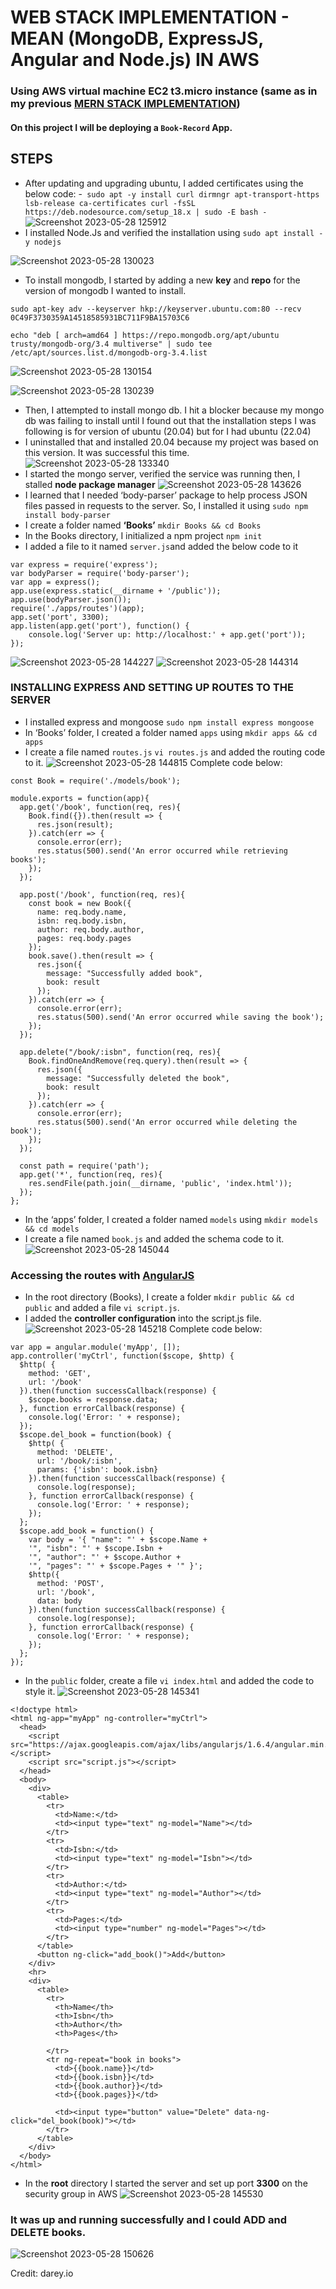 # WEB STACK IMPLEMENTATION - MEAN  (MongoDB, **ExpressJS**, Angular and Node.js) IN AWS
### Using AWS virtual machine EC2 t3.micro instance (same as in my previous [MERN STACK IMPLEMENTATION](https://github.com/Mhoet/devops-pbl/blob/main/mern-stack-implementation.md))

#### On this project I will be deploying a ``Book-Record`` App.

## STEPS
- After updating and upgrading ubuntu, I added certificates using the below code:
-```
sudo apt -y install curl dirmngr apt-transport-https lsb-release ca-certificates
curl -fsSL https://deb.nodesource.com/setup_18.x | sudo -E bash -```
![Screenshot 2023-05-28 125912](https://github.com/Mhoet/devops-pbl/assets/81827857/9a53c6d3-957f-4588-b61a-8a13be87c6bc)
-  I installed Node.Js and verified the installation using 
```sudo apt install -y nodejs```

![Screenshot 2023-05-28 130023](https://github.com/Mhoet/devops-pbl/assets/81827857/80d9f1ab-b49a-46c2-9492-334e60608418)
- To install mongodb, I started by adding a new **key** and **repo** for the version of mongodb I wanted to install.
 ```
sudo apt-key adv --keyserver hkp://keyserver.ubuntu.com:80 --recv 0C49F3730359A14518585931BC711F9BA15703C6

echo "deb [ arch=amd64 ] https://repo.mongodb.org/apt/ubuntu trusty/mongodb-org/3.4 multiverse" | sudo tee /etc/apt/sources.list.d/mongodb-org-3.4.list
```

![Screenshot 2023-05-28 130154](https://github.com/Mhoet/devops-pbl/assets/81827857/2093956e-6933-4c06-842c-61f60497344a)

![Screenshot 2023-05-28 130239](https://github.com/Mhoet/devops-pbl/assets/81827857/cfb3369a-6af2-4b59-b23b-9c58322454f3)
- Then, I attempted to install mongo db. I hit a blocker because my mongo db was failing to install until I found out that the installation steps I was following is for version of ubuntu (20.04) but for I had ubuntu (22.04)
- I uninstalled that and installed 20.04 because my project was based on this version. It was successful this time.
![Screenshot 2023-05-28 133340](https://github.com/Mhoet/devops-pbl/assets/81827857/53dcccf1-f78a-44cd-81fa-f6f942484d74)
- I started the mongo server, verified the service was running then, I stalled **node package manager** 
![Screenshot 2023-05-28 143626](https://github.com/Mhoet/devops-pbl/assets/81827857/65d33318-6bac-4ecb-924d-2a1ca98a95a8)
- I learned that I needed  ‘body-parser’ package to help process JSON files passed in requests to the server. So, I installed it using ```sudo npm install body-parser```
- I create a folder named **‘Books’** ```mkdir Books && cd Books```
- In the Books directory, I initialized a npm project ```npm init```
- I added a file to it named  `server.js`and added the below code to it
```
var express = require('express');
var bodyParser = require('body-parser');
var app = express();
app.use(express.static(__dirname + '/public'));
app.use(bodyParser.json());
require('./apps/routes')(app);
app.set('port', 3300);
app.listen(app.get('port'), function() {
    console.log('Server up: http://localhost:' + app.get('port'));
});
``` 
![Screenshot 2023-05-28 144227](https://github.com/Mhoet/devops-pbl/assets/81827857/3808057a-63a4-43c6-8d5d-b20248f700dc)
![Screenshot 2023-05-28 144314](https://github.com/Mhoet/devops-pbl/assets/81827857/fa495968-139e-4fd9-9695-f73a4dd1c0a3)
  
### INSTALLING EXPRESS AND SETTING UP ROUTES TO THE SERVER
- I installed express and mongoose ```sudo npm install express mongoose```
- In ‘Books’ folder, I created a folder named  `apps`  using ```mkdir apps && cd apps```
- I create a file named  `routes.js` ```vi routes.js``` and added the routing code to it.
![Screenshot 2023-05-28 144815](https://github.com/Mhoet/devops-pbl/assets/81827857/0814c127-cf2b-4530-8ebd-c5a26d5c3904)
Complete code below:
```
const Book = require('./models/book');

module.exports = function(app){
  app.get('/book', function(req, res){
    Book.find({}).then(result => {
      res.json(result);
    }).catch(err => {
      console.error(err);
      res.status(500).send('An error occurred while retrieving books');
    });
  });

  app.post('/book', function(req, res){
    const book = new Book({
      name: req.body.name,
      isbn: req.body.isbn,
      author: req.body.author,
      pages: req.body.pages
    });
    book.save().then(result => {
      res.json({
        message: "Successfully added book",
        book: result
      });
    }).catch(err => {
      console.error(err);
      res.status(500).send('An error occurred while saving the book');
    });
  });

  app.delete("/book/:isbn", function(req, res){
    Book.findOneAndRemove(req.query).then(result => {
      res.json({
        message: "Successfully deleted the book",
        book: result
      });
    }).catch(err => {
      console.error(err);
      res.status(500).send('An error occurred while deleting the book');
    });
  });

  const path = require('path');
  app.get('*', function(req, res){
    res.sendFile(path.join(__dirname, 'public', 'index.html'));
  });
};
```
- In the ‘apps’ folder, I created a folder named  `models` using ```mkdir models && cd models```
- I create a file named  `book.js` and added the schema code to it.
![Screenshot 2023-05-28 145044](https://github.com/Mhoet/devops-pbl/assets/81827857/16045ab7-811e-4c75-84af-2f0950118772)
### Accessing the routes with  [AngularJS](https://angularjs.org/)
- In the root directory (Books), I create a folder  ```mkdir public && cd public``` and added a file ```vi script.js```.
-  I added the **controller configuration** into the script.js file.
![Screenshot 2023-05-28 145218](https://github.com/Mhoet/devops-pbl/assets/81827857/df899ea6-70af-4149-bfef-3a7d39ad64f4) 
Complete code below:
```
var app = angular.module('myApp', []);
app.controller('myCtrl', function($scope, $http) {
  $http( {
    method: 'GET',
    url: '/book'
  }).then(function successCallback(response) {
    $scope.books = response.data;
  }, function errorCallback(response) {
    console.log('Error: ' + response);
  });
  $scope.del_book = function(book) {
    $http( {
      method: 'DELETE',
      url: '/book/:isbn',
      params: {'isbn': book.isbn}
    }).then(function successCallback(response) {
      console.log(response);
    }, function errorCallback(response) {
      console.log('Error: ' + response);
    });
  };
  $scope.add_book = function() {
    var body = '{ "name": "' + $scope.Name + 
    '", "isbn": "' + $scope.Isbn +
    '", "author": "' + $scope.Author + 
    '", "pages": "' + $scope.Pages + '" }';
    $http({
      method: 'POST',
      url: '/book',
      data: body
    }).then(function successCallback(response) {
      console.log(response);
    }, function errorCallback(response) {
      console.log('Error: ' + response);
    });
  };
});
```
- In the  `public`  folder, create a file ```vi index.html``` and added the code to style it.
![Screenshot 2023-05-28 145341](https://github.com/Mhoet/devops-pbl/assets/81827857/08a76ed3-45b0-4420-a0f4-0ba8ed0d432a)
```
<!doctype html>
<html ng-app="myApp" ng-controller="myCtrl">
  <head>
    <script src="https://ajax.googleapis.com/ajax/libs/angularjs/1.6.4/angular.min.js"></script>
    <script src="script.js"></script>
  </head>
  <body>
    <div>
      <table>
        <tr>
          <td>Name:</td>
          <td><input type="text" ng-model="Name"></td>
        </tr>
        <tr>
          <td>Isbn:</td>
          <td><input type="text" ng-model="Isbn"></td>
        </tr>
        <tr>
          <td>Author:</td>
          <td><input type="text" ng-model="Author"></td>
        </tr>
        <tr>
          <td>Pages:</td>
          <td><input type="number" ng-model="Pages"></td>
        </tr>
      </table>
      <button ng-click="add_book()">Add</button>
    </div>
    <hr>
    <div>
      <table>
        <tr>
          <th>Name</th>
          <th>Isbn</th>
          <th>Author</th>
          <th>Pages</th>

        </tr>
        <tr ng-repeat="book in books">
          <td>{{book.name}}</td>
          <td>{{book.isbn}}</td>
          <td>{{book.author}}</td>
          <td>{{book.pages}}</td>

          <td><input type="button" value="Delete" data-ng-click="del_book(book)"></td>
        </tr>
      </table>
    </div>
  </body>
</html>
```
- In the **root** directory I started the server and set up port **3300** on the security group in AWS
![Screenshot 2023-05-28 145530](https://github.com/Mhoet/devops-pbl/assets/81827857/3284a75a-6aea-408e-9b80-8f32822b1d40)

### It was up and running successfully and I could ADD and DELETE books.

![Screenshot 2023-05-28 150626](https://github.com/Mhoet/devops-pbl/assets/81827857/5f497da3-2468-475c-87c0-9ced707517a4)


Credit: darey.io
